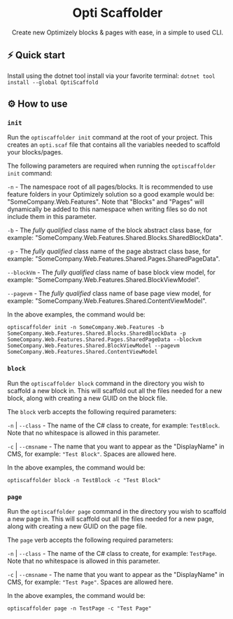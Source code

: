 ﻿<h1 align="center">
  Opti Scaffolder
</h1>
<p align="center">Create new Optimizely blocks & pages with ease, in a simple to used CLI.</p>

## ⚡️ Quick start

Install using the dotnet tool install via your favorite terminal: `dotnet tool install --global OptiScaffold`

## ⚙️ How to use

### `init`

Run the `optiscaffolder init` command at the root of your project. This creates an `opti.scaf` file that contains all the variables needed to scaffold your blocks/pages.

The following parameters are required when running the `optiscaffolder init` command:

`-n` - The namespace root of all pages/blocks. It is recommended to use feature folders in your Optimizely solution so a good example would be: "SomeCompany.Web.Features". Note that "Blocks" and "Pages" will dynamically be added to this namespace when writing files so do not include them in this parameter.

`-b` - The _fully qualified_ class name of the block abstract class base, for example: "SomeCompany.Web.Features.Shared.Blocks.SharedBlockData". 

`-p` - The _fully qualified_ class name of the page abstract class base, for example: "SomeCompany.Web.Features.Shared.Pages.SharedPageData". 

`--blockVm` - The _fully qualified_ class name of base block view model, for example: "SomeCompany.Web.Features.Shared.BlockViewModel". 

`--pagevm` - The _fully qualified_ class name of base page view model, for example: "SomeCompany.Web.Features.Shared.ContentViewModel". 

In the above examples, the command would be:
```shell
optiscaffolder init -n SomeCompany.Web.Features -b SomeCompany.Web.Features.Shared.Blocks.SharedBlockData -p SomeCompany.Web.Features.Shared.Pages.SharedPageData --blockvm SomeCompany.Web.Features.Shared.BlockViewModel --pagevm SomeCompany.Web.Features.Shared.ContentViewModel
```

### `block`

Run the `optiscaffolder block` command in the directory you wish to scaffold a new block in. This will scaffold out all the files needed for a new block, along with creating a new GUID on the block file.

The `block` verb accepts the following required parameters:

`-n` | `--class` - The name of the C# class to create, for example: `TestBlock`. Note that no whitespace is allowed in this parameter. 

`-c` | `--cmsname` - The name that you want to appear as the "DisplayName" in CMS, for example: `"Test Block"`. Spaces are allowed here.

In the above examples, the command would be:
```shell
optiscaffolder block -n TestBlock -c "Test Block"
```

### `page`

Run the `optiscaffolder page` command in the directory you wish to scaffold a new page in. This will scaffold out all the files needed for a new page, along with creating a new GUID on the page file.

The `page` verb accepts the following required parameters:

`-n` | `--class` - The name of the C# class to create, for example: `TestPage`. Note that no whitespace is allowed in this parameter. 

`-c` | `--cmsname` - The name that you want to appear as the "DisplayName" in CMS, for example: `"Test Page"`. Spaces are allowed here.

In the above examples, the command would be:
```shell
optiscaffolder page -n TestPage -c "Test Page"
```
